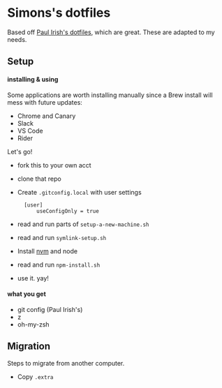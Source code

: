 # Simons's dotfiles

Based off [Paul Irish's dotfiles](https://github.com/paulirish/dotfiles), which are great. These are adapted to my needs.

## Setup
#### installing & using

Some applications are worth installing manually since a Brew install will mess with future updates:

* Chrome and Canary
* Slack
* VS Code
* Rider


Let's go!

* fork this to your own acct
* clone that repo
* Create `.gitconfig.local` with user settings
	
		[user]
			useConfigOnly = true

* read and run parts of `setup-a-new-machine.sh`
* read and run `symlink-setup.sh`
* Install [nvm](https://github.com/creationix/nvm#installation) and node
* read and run `npm-install.sh`
* use it. yay!

#### what you get
* git config (Paul Irish's)
* z
* oh-my-zsh

## Migration

Steps to migrate from another computer.

* Copy `.extra`



